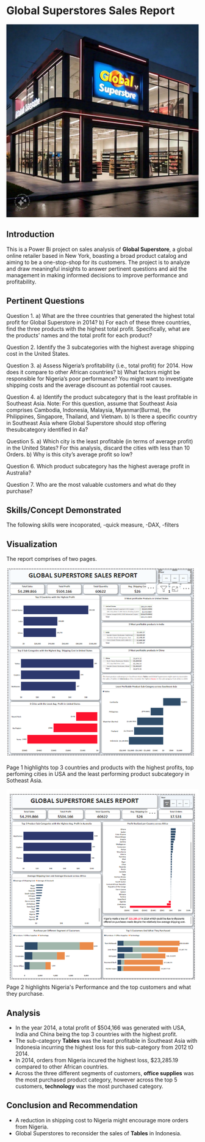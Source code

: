 # Global Superstores Sales Report

![](https://github.com/Enengbede/Global-Superstores-Sales-Report/blob/main/Global%20Superstore%20image.jpg)

## Introduction
This is a Power Bi project on sales analysis of **Global Superstore**, a global online retailer based in New York, boasting a broad product catalog and aiming to be a one-stop-shop for its customers. The project is to analyze and draw meaningful insights to answer pertinent questions and aid the management in making informed decisions to improve performance and profitability.

## Pertinent Questions
Question 1.
a) What are the three countries that generated the highest total profit for Global Superstore in 2014?
b) For each of these three countries, find the three products with the highest total profit. Specifically, what are the products’ names and the total profit for each product?

Question 2.
Identify the 3 subcategories with the highest average shipping cost in the United States.

Question 3.
a) Assess Nigeria’s profitability (i.e., total profit) for 2014. How does it compare to other African countries?
b) What factors might be responsible for Nigeria’s poor performance? You might want to investigate shipping costs and the average discount as potential root causes.

Question 4.
a) Identify the product subcategory that is the least profitable in Southeast Asia. Note: For this question, assume that Southeast Asia comprises Cambodia, Indonesia, Malaysia, Myanmar(Burma), the Philippines, Singapore, Thailand, and Vietnam.
b) Is there a specific country in Southeast Asia where Global Superstore should stop offering thesubcategory identified in 4a?

Question 5.
a) Which city is the least profitable (in terms of average profit) in the United States? For this analysis, discard the cities with less than 10 Orders. b) Why is this city’s average profit so low?

Question 6.
Which product subcategory has the highest average profit in Australia?

Question 7.
Who are the most valuable customers and what do they purchase?

## Skills/Concept Demonstrated
The following skills were incoporated, 
-quick measure, 
-DAX, 
-filters

## Visualization
The report comprises of two pages.

![](https://github.com/Enengbede/Global-Superstores-Sales-Report/blob/main/Global%20Superstores_Page%201.png)

Page 1 highlights top 3 countries and products with the highest profits, top perfoming cities in USA  and the least performing product subcategory in Sotheast Asia.

![](https://github.com/Enengbede/Global-Superstores-Sales-Report/blob/main/Global%20Superstores_Page2.png)   
Page 2 highlights Nigeria's Performance and the top customers and what they purchase.

## Analysis
- In the year 2014, a total profit of $504,166 was generated with USA, India and China being the top 3 countries with the highest profit.
- The sub-category **Tables** was the least profitable in Southeast Asia with Indonesia incurring the highest loss for this sub-category from 2012 t0 2014.
- In 2014, orders from Nigeria incured the highest loss, $23,285.19 compared to other African countries.
- Across the three different segments of customers, **office supplies** was the most purchased product category, however across the top 5 customers, **technology** was the most purchased category.

## Conclusion and Recommendation
- A reduction in shipping cost to Nigeria might encourage more orders from Nigeria.
- Global Superstores to reconsider the sales of **Tables** in Indonesia.
